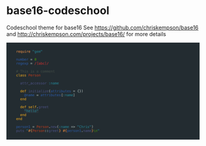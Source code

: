 # base16-codeschool

Codeschool theme for base16
See https://github.com/chriskempson/base16 and http://chriskempson.com/projects/base16/ for more details

![](preview.png)
